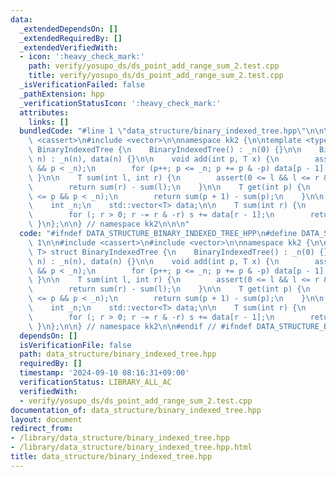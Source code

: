 ```yaml
---
data:
  _extendedDependsOn: []
  _extendedRequiredBy: []
  _extendedVerifiedWith:
  - icon: ':heavy_check_mark:'
    path: verify/yosupo_ds/ds_point_add_range_sum_2.test.cpp
    title: verify/yosupo_ds/ds_point_add_range_sum_2.test.cpp
  _isVerificationFailed: false
  _pathExtension: hpp
  _verificationStatusIcon: ':heavy_check_mark:'
  attributes:
    links: []
  bundledCode: "#line 1 \"data_structure/binary_indexed_tree.hpp\"\n\n\n\n#include\
    \ <cassert>\n#include <vector>\n\nnamespace kk2 {\n\ntemplate <typename T> struct\
    \ BinaryIndexedTree {\n    BinaryIndexedTree() : _n(0) {}\n\n    BinaryIndexedTree(int\
    \ n) : _n(n), data(n) {}\n\n    void add(int p, T x) {\n        assert(0 <= p\
    \ && p < _n);\n        for (p++; p <= _n; p += p & -p) data[p - 1] += x;\n   \
    \ }\n\n    T sum(int l, int r) {\n        assert(0 <= l && l <= r && r <= _n);\n\
    \        return sum(r) - sum(l);\n    }\n\n    T get(int p) {\n        assert(0\
    \ <= p && p < _n);\n        return sum(p + 1) - sum(p);\n    }\n\n  private:\n\
    \    int _n;\n    std::vector<T> data;\n\n    T sum(int r) {\n        T s{};\n\
    \        for (; r > 0; r -= r & -r) s += data[r - 1];\n        return s;\n   \
    \ }\n};\n\n} // namespace kk2\n\n\n"
  code: "#ifndef DATA_STRUCTURE_BINARY_INDEXED_TREE_HPP\n#define DATA_STRUCTURE_BINARY_INDEXED_TREE_HPP\
    \ 1\n\n#include <cassert>\n#include <vector>\n\nnamespace kk2 {\n\ntemplate <typename\
    \ T> struct BinaryIndexedTree {\n    BinaryIndexedTree() : _n(0) {}\n\n    BinaryIndexedTree(int\
    \ n) : _n(n), data(n) {}\n\n    void add(int p, T x) {\n        assert(0 <= p\
    \ && p < _n);\n        for (p++; p <= _n; p += p & -p) data[p - 1] += x;\n   \
    \ }\n\n    T sum(int l, int r) {\n        assert(0 <= l && l <= r && r <= _n);\n\
    \        return sum(r) - sum(l);\n    }\n\n    T get(int p) {\n        assert(0\
    \ <= p && p < _n);\n        return sum(p + 1) - sum(p);\n    }\n\n  private:\n\
    \    int _n;\n    std::vector<T> data;\n\n    T sum(int r) {\n        T s{};\n\
    \        for (; r > 0; r -= r & -r) s += data[r - 1];\n        return s;\n   \
    \ }\n};\n\n} // namespace kk2\n\n#endif // #ifndef DATA_STRUCTURE_BINARY_INDEXED_TREE_HPP\n"
  dependsOn: []
  isVerificationFile: false
  path: data_structure/binary_indexed_tree.hpp
  requiredBy: []
  timestamp: '2024-09-10 08:16:31+09:00'
  verificationStatus: LIBRARY_ALL_AC
  verifiedWith:
  - verify/yosupo_ds/ds_point_add_range_sum_2.test.cpp
documentation_of: data_structure/binary_indexed_tree.hpp
layout: document
redirect_from:
- /library/data_structure/binary_indexed_tree.hpp
- /library/data_structure/binary_indexed_tree.hpp.html
title: data_structure/binary_indexed_tree.hpp
---
```

